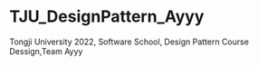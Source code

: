 # TJU_DesignPattern_Ayyy
Tongji University 2022, Software School, Design Pattern Course Dessign,Team Ayyy
